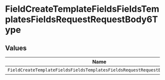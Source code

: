 # FieldCreateTemplateFieldsFieldsTemplatesFieldsRequestRequestBody6Type


## Values

| Name                                                                        | Value                                                                       |
| --------------------------------------------------------------------------- | --------------------------------------------------------------------------- |
| `FieldCreateTemplateFieldsFieldsTemplatesFieldsRequestRequestBody6TypeDate` | DATE                                                                        |